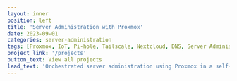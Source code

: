 ```yaml
---
layout: inner
position: left
title: 'Server Administration with Proxmox'
date: 2023-09-01
categories: server-administration
tags: [Proxmox, IoT, Pi-hole, Tailscale, Nextcloud, DNS, Server Administration, Self-hosted, Distributed Denial of Service, Home Servers]
project_link: '/projects'
button_text: View all projects
lead_text: 'Orchestrated server administration using Proxmox in a self-hosted environment. Executed a Distributed Denial of Service simulation for IoT devices, implemented Pi-hole as a DNS sniffing tool, and systemized home servers using Tailscale, Pi-hole, and Nextcloud.'
---
```

